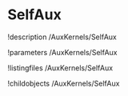 <!-- MOOSE Documentation Stub: Remove this when content is added. -->

# SelfAux
!description /AuxKernels/SelfAux

!parameters /AuxKernels/SelfAux

!listingfiles /AuxKernels/SelfAux

!childobjects /AuxKernels/SelfAux
